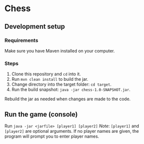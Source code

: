 # Chess

## Development setup

### Requirements
Make sure you have Maven installed on your computer.

### Steps
1. Clone this repository and `cd` into it.
2. Run `mvn clean install` to build the jar.
3. Change directory into the target folder: `cd target`.
4. Run the build snapshot: `java -jar chess-1.0-SNAPSHOT.jar`.

Rebuild the jar as needed when changes are made to the code.

## Run the game (console)
Run `java -jar <jarfile> [player1] [player2]`
*Note*: `[player1]` and `[player2]` are optional arguments.
If no player names are given, the program will prompt you to enter player names.
